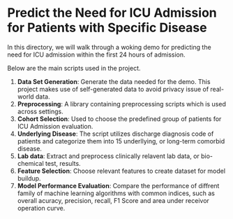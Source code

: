 # Predict the Need for ICU Admission for Patients with Specific Disease

In this directory, we will walk through a woking demo for predicting the need for ICU admission within the first 24 hours of admission.

Below are the main scripts used in the project.

1. __**Data Set Generation**__: Generate the data needed for the demo. This project makes use of self-generated data to avoid privacy issue of real-world data.
2. __**Preprocessing**__: A library containing preprocessing scripts which is used across settings.
3. __**Cohort Selection**__: Used to choose the predefined group of patients for ICU Admission evaluation.
4. __**Underlying Disease**__: The script utilizes discharge diagnosis code of patients and categorize them into 15 underllying, or long-term comorbid disease.
5. __**Lab data**__: Extract and preprocess clinically relavent lab data, or bio-chemical test, results.
6. __**Feature Selection**__: Choose relevant features to create dataset for model buildup.
7. __**Model Performance Evaluation**__: Compare the performance of diffrent family of machine learning algorithms with common indices, such as overall acuracy, precision, recall, F1 Score and area under receivor operation curve.
